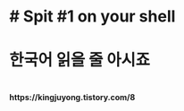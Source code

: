 <h1># Spit #1 on your shell<h1>
<h4><h4>

<h1>한국어 읽을 줄 아시죠<h1>
<h4>https://kingjuyong.tistory.com/8<h4>
